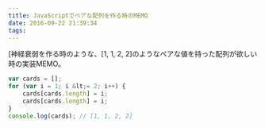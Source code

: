 ```yaml
---
title: JavaScriptでペアな配列を作る時のMEMO
date: 2016-09-22 21:39:34
tags:
---
```


[神経衰弱を作る時のような、[1, 1, 2, 2]のようなペアな値を持った配列が欲しい時の実装MEMO。

``` js
var cards = [];
for (var i = 1; i &lt;= 2; i++) {
    cards[cards.length] = i;
    cards[cards.length] = i;
}
console.log(cards); // [1, 1, 2, 2]
```